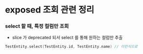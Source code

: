 # exposed 조회 관련 정리

### select 할 때, 특정 컬럼만 조회
- slice 가 deprecated 되서 select 를 통해 원하는 컬럼만 추출

```kotlin
TestEntity.select(TestEntity.id, TestEntity.name) // 이런식으로
```
